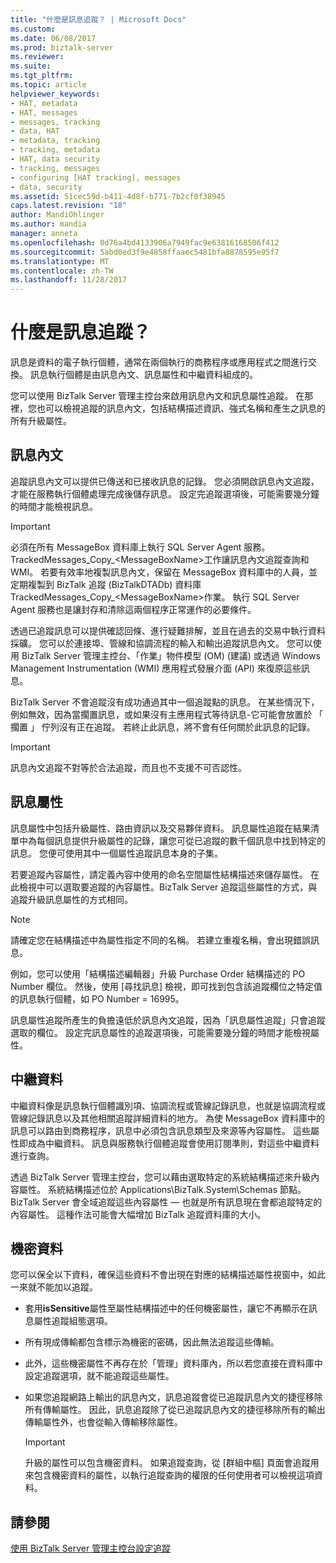 ```yaml
---
title: "什麼是訊息追蹤？ | Microsoft Docs"
ms.custom: 
ms.date: 06/08/2017
ms.prod: biztalk-server
ms.reviewer: 
ms.suite: 
ms.tgt_pltfrm: 
ms.topic: article
helpviewer_keywords:
- HAT, metadata
- HAT, messages
- messages, tracking
- data, HAT
- metadata, tracking
- tracking, metadata
- HAT, data security
- tracking, messages
- configuring [HAT tracking], messages
- data, security
ms.assetid: 51cec59d-b411-4d8f-b771-7b2cf0f38945
caps.latest.revision: "18"
author: MandiOhlinger
ms.author: mandia
manager: anneta
ms.openlocfilehash: 0d76a4bd4133906a7949fac9e63816168506f412
ms.sourcegitcommit: 5abd0ed3f9e4858ffaaec5481bfa8878595e95f7
ms.translationtype: MT
ms.contentlocale: zh-TW
ms.lasthandoff: 11/28/2017
---
```

# <a name="what-is-message-tracking"></a>什麼是訊息追蹤？
訊息是資料的電子執行個體，通常在兩個執行的商務程序或應用程式之間進行交換。 訊息執行個體是由訊息內文、訊息屬性和中繼資料組成的。  
  
 您可以使用 BizTalk Server 管理主控台來啟用訊息內文和訊息屬性追蹤。 在那裡，您也可以檢視追蹤的訊息內文，包括結構描述資訊、強式名稱和產生之訊息的所有升級屬性。  
  
## <a name="message-body"></a>訊息內文  
 追蹤訊息內文可以提供已傳送和已接收訊息的記錄。 您必須開啟訊息內文追蹤，才能在服務執行個體處理完成後儲存訊息。 設定完追蹤選項後，可能需要幾分鐘的時間才能檢視訊息。  
  
> [!IMPORTANT]
>  必須在所有 MessageBox 資料庫上執行 SQL Server Agent 服務。 TrackedMessages_Copy_\<MessageBoxName\>工作讓訊息內文追蹤查詢和 WMI。 若要有效率地複製訊息內文，保留在 MessageBox 資料庫中的人員，並定期複製到 BizTalk 追蹤 (BizTalkDTADb) 資料庫 TrackedMessages_Copy_\<MessageBoxName\>作業。 執行 SQL Server Agent 服務也是讓封存和清除這兩個程序正常運作的必要條件。  
  
 透過已追蹤訊息可以提供確認回條、進行疑難排解，並且在過去的交易中執行資料採礦。 您可以於連接埠、管線和協調流程的輸入和輸出追蹤訊息內文。 您可以使用 BizTalk Server 管理主控台、「作業」物件模型 (OM) (建議) 或透過 Windows Management Instrumentation (WMI) 應用程式發展介面 (API) 來復原這些訊息。  
  
 BizTalk Server 不會追蹤沒有成功通過其中一個追蹤點的訊息。 在某些情況下，例如無效，因為當擱置訊息，或如果沒有主應用程式等待訊息-它可能會放置於 「 擱置 」 佇列沒有正在追蹤。 若終止此訊息，將不會有任何關於此訊息的記錄。  
  
> [!IMPORTANT]
>  訊息內文追蹤不對等於合法追蹤，而且也不支援不可否認性。  
  
## <a name="message-properties"></a>訊息屬性  
 訊息屬性中包括升級屬性、路由資訊以及交易夥伴資料。 訊息屬性追蹤在結果清單中為每個訊息提供升級屬性的記錄，讓您可從已追蹤的數千個訊息中找到特定的訊息。 您便可使用其中一個屬性追蹤訊息本身的子集。  
  
 若要追蹤內容屬性，請定義內容中使用的命名空間屬性結構描述來儲存屬性。 在此檢視中可以選取要追蹤的內容屬性。BizTalk Server 追蹤這些屬性的方式，與追蹤升級訊息屬性的方式相同。  
  
> [!NOTE]
>  請確定您在結構描述中為屬性指定不同的名稱。 若建立重複名稱，會出現錯誤訊息。  
  
 例如，您可以使用「結構描述編輯器」升級 Purchase Order 結構描述的 PO Number 欄位。 然後，使用 [尋找訊息] 檢視，即可找到包含該追蹤欄位之特定值的訊息執行個體，如 PO Number = 16995。  
  
 訊息屬性追蹤所產生的負擔遠低於訊息內文追蹤，因為「訊息屬性追蹤」只會追蹤選取的欄位。 設定完訊息屬性的追蹤選項後，可能需要幾分鐘的時間才能檢視屬性。  
  
## <a name="metadata"></a>中繼資料  
 中繼資料像是訊息執行個體識別項、協調流程或管線記錄訊息，也就是協調流程或管線記錄訊息以及其他相關追蹤詳細資料的地方。 為使 MessageBox 資料庫中的訊息可以路由到商務程序，訊息中必須包含訊息類型及來源等內容屬性。 這些屬性即成為中繼資料。 訊息與服務執行個體追蹤會使用訂閱準則，對這些中繼資料進行查詢。  
  
 透過 BizTalk Server 管理主控台，您可以藉由選取特定的系統結構描述來升級內容屬性。 系統結構描述位於 Applications\BizTalk.System\Schemas 節點。 BizTalk Server 會全域追蹤這些內容屬性 — 也就是所有訊息現在會都追蹤特定的內容屬性。 這種作法可能會大幅增加 BizTalk 追蹤資料庫的大小。  
  
## <a name="sensitive-data"></a>機密資料  
 您可以保全以下資料，確保這些資料不會出現在對應的結構描述屬性視窗中，如此一來就不能加以追蹤。  
  
-   套用**isSensitive**屬性至屬性結構描述中的任何機密屬性，讓它不再顯示在訊息屬性追蹤組態選項。  
  
-   所有現成傳輸都包含標示為機密的密碼，因此無法追蹤這些傳輸。  
  
-   此外，這些機密屬性不再存在於「管理」資料庫內，所以若您直接在資料庫中設定追蹤選項，就不能追蹤這些屬性。  
  
-   如果您追蹤網路上輸出的訊息內文，訊息追蹤會從已追蹤訊息內文的捷徑移除所有傳輸屬性。 因此，訊息追蹤除了從已追蹤訊息內文的捷徑移除所有的輸出傳輸屬性外，也會從輸入傳輸移除屬性。  
  
    > [!IMPORTANT]
    >  升級的屬性可以包含機密資料。 如果追蹤查詢，從 [群組中樞] 頁面會追蹤用來包含機密資料的屬性，以執行追蹤查詢的權限的任何使用者可以檢視這項資料。  
  
## <a name="see-also"></a>請參閱  
 [使用 BizTalk Server 管理主控台設定追蹤](http://msdn.microsoft.com/en-us/49b7f9d3-60b5-41bd-ba8b-029253926bef)